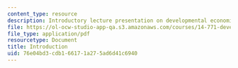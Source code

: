 ```yaml
---
content_type: resource
description: Introductory lecture presentation on developmental economics.
file: https://ol-ocw-studio-app-qa.s3.amazonaws.com/courses/14-771-development-economics-microeconomic-issues-and-policy-models-fall-2008/76e04bd3cdb166171a275ad6d41c6940_lec1.pdf
file_type: application/pdf
resourcetype: Document
title: Introduction
uid: 76e04bd3-cdb1-6617-1a27-5ad6d41c6940
---
```

